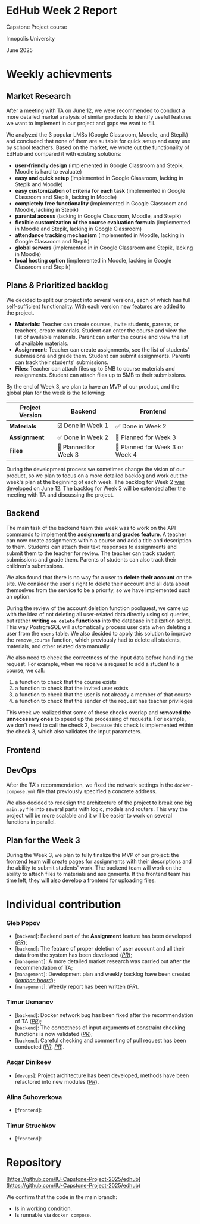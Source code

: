# EdHub Week 2 Report

<aside>

Capstone Project course

Innopolis University

June 2025

</aside>

# Weekly achievments

## Market Research

After a meeting with TA on June 12, we were recommended to conduct a more detailed market analysis of similar products to identify useful features we want to implement in our project and gaps we want to fill.

We analyzed the 3 popular LMSs (Google Classroom, Moodle, and Stepik) and concluded that none of them are suitable for quick setup and easy use by school teachers. Based on the market, we wrote out the functionality of EdHub and compared it with existing solutions:

- **user-friendly design** (implemented in Google Classroom and Stepik, Moodle is hard to evaluate)
- **easy and quick setup** (implemented in Google Classroom, lacking in Stepik and Moodle)
- **easy customization of criteria for each task** (implemented in Google Classroom and Stepik, lacking in Moodle)
- **completely free functionality** (implemented in Google Classroom and Moodle, lacking in Stepik)
- **parental access** (lacking in Google Classroom, Moodle, and Stepik)
- **flexible customization of the course evaluation formula** (implemented in Moodle and Stepik, lacking in Google Classroom)
- **attendance tracking mechanism** (implemented in Moodle, lacking in Google Classroom and Stepik)
- **global servers** (implemented in in Google Classroom and Stepik, lacking in Moodle)
- **local hosting option** (implemented in Moodle, lacking in Google Classroom and Stepik)

## Plans & Prioritized backlog

We decided to split our project into several versions, each of which has full self-sufficient functionality. With each version new features are added to the project.

- **Materials**: Teacher can create courses, invite students, parents, or teachers, create materials. Student can enter the course and view the list of available materials. Parent can enter the course and view the list of available materials.
- **Assignment**: Teacher can create assignments, see the list of students' submissions and grade them. Student can submit assignments. Parents can track their students' submissions.
- **Files**: Teacher can attach files up to 5MB to course materials and assignments. Student can attach files up to 5MB to their submissions.

By the end of Week 3, we plan to have an MVP of our product, and the global plan for the week is the following:

| Project Version | Backend | Frontend |
| --- | --- | --- |
| **Materials** | :ballot_box_with_check: Done in Week 1 | :white_check_mark: Done in Week 2 |
| **Assignment** | :white_check_mark: Done in Week 2 | :black_square_button: Planned for Week 3 |
| **Files** | :black_square_button: Planned for Week 3 | :black_square_button: Planned for Week 3 or Week 4 |

During the development process we sometimes change the vision of our product, so we plan to focus on a more detailed backlog and work out the week's plan at the beginning of each week. The backlog for Week 2 [was developed](https://github.com/orgs/IU-Capstone-Project-2025/projects/14/views/1) on June 12. The backlog for Week 3 will be extended after the meeting with TA and discussing the project.

## Backend

The main task of the backend team this week was to work on the API commands to implement the **assignments and grades feature**. A teacher can now create assignments within a course and add a title and description to them. Students can attach their text responses to assignments and submit them to the teacher for review. The teacher can track student submissions and grade them. Parents of students can also track their children's submissions.

We also found that there is no way for a user to **delete their account** on the site. We consider the user's right to delete their account and all data about themselves from the service to be a priority, so we have implemented such an option.

During the review of the account deletion function poolquest, we came up with the idea of not deleting all user-related data directly using sql queries, but rather **writing `on delete` functions** into the database initialization script. This way PostrgreSQL will automatically process user data when deleting a user from the `users` table. We also decided to apply this solution to improve the `remove_course` function, which previously had to delete all students, materials, and other related data manually.

We also need to check the correctness of the input data before handling the request. For example, when we receive a request to add a student to a course, we call: 

1. a function to check that the course exists
2. a function to check that the invited user exists
3. a function to check that the user is not already a member of that course
4. a function to check that the sender of the request has teacher privileges

This week we realized that some of these checks overlap and **removed the unnecessary ones** to speed up the processing of requests. For example, we don't need to call the check 2, because this check is implemented within the check 3, which also validates the input parameters.

## Frontend



## DevOps

After the TA's recommendation, we fixed the network settings in the `docker-compose.yml` file that previously specified a concrete address.

We also decided to redesign the architecture of the project to break one big `main.py` file into several parts with logic, models and routers. This way the project will be more scalable and it will be easier to work on several functions in parallel.

## Plan for the Week 3

During the Week 3, we plan to fully finalize the MVP of our project: the frontend team will create pages for assignments with their descriptions and the ability to submit students' work. The backend team will work on the ability to attach files to materials and assignments. If the frontend team has time left, they will also develop a frontend for uploading files.

# Individual contribution

### Gleb Popov
- [`backend`]: Backend part of the **Assignment** feature has been developed ([*PR*](https://github.com/IU-Capstone-Project-2025/edhub/pull/21));
- [`backend`]: The feature of proper deletion of user account and all their data from the system has been developed ([*PR*](https://github.com/IU-Capstone-Project-2025/edhub/pull/22));
- [`management`]: A more detailed market research was carried out after the recommendation of TA;
- [`management`]: Development plan and weekly backlog have been created ([*kanban board*](https://github.com/orgs/IU-Capstone-Project-2025/projects/14/views/1));
- [`management`]: Weekly report has been written ([*PR*](https://github.com/IU-PR/Capstone_project/pull/493)).
<!-- add link for the pull request with weekly report -->

### Timur Usmanov
- [`backend`]: Docker network bug has been fixed after the recommendation of TA ([*PR*](https://github.com/IU-Capstone-Project-2025/edhub/pull/6));
- [`backend`]: The correctness of input arguments of constraint checking functions is now validated ([*PR*](https://github.com/IU-Capstone-Project-2025/edhub/pull/23));
- [`backend`]: Careful checking and commenting of pull request has been conducted ([*PR*](https://github.com/IU-Capstone-Project-2025/edhub/pull/21), [*PR*](https://github.com/IU-Capstone-Project-2025/edhub/pull/22)).

### Asqar Dinikeev
- [`devops`]: Project architecture has been developed, methods have been refactored into new modules ([*PR*](https://github.com/IU-Capstone-Project-2025/edhub/pull/25)).

### Alina Suhoverkova
- [`frontend`]: 

### Timur Struchkov
- [`frontend`]: 

# Repository

[https://github.com/IU-Capstone-Project-2025/edhub](https://github.com/IU-Capstone-Project-2025/edhub)

We confirm that the code in the main branch:

- Is in working condition.
- Is runnable via `docker compose`.